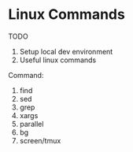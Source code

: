 # Linux Commands

TODO

1. Setup local dev environment
2. Useful linux commands

Command:
1. find
2. sed
3. grep
4. xargs
5. parallel
6. bg
7. screen/tmux
